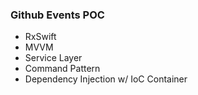### Github Events POC

- RxSwift
- MVVM
- Service Layer
- Command Pattern
- Dependency Injection w/ IoC Container

